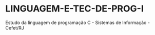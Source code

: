 # LINGUAGEM-E-TEC-DE-PROG-I
 Estudo da linguagem de programação C - Sistemas de Informação - Cefet/RJ

